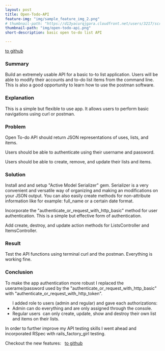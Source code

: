 ```yaml
---
layout: post
title: Open-Todo-API
feature-img: "img/sample_feature_img_2.png"
# thumbnail-path: "https://d13yacurqjgara.cloudfront.net/users/3217/screenshots/1686132/webflow_landingpage_1x.jpg"
thumbnail-path: "img/open-todo-api.png"
short-description: basic open to-do list API

---
```


<a class="button" href="https://github.com/jvg0119/open-todo-api" target="_blank_">
  to github
</a>

<h3>Summary</h3>
<p>Build an extremely usable API for a basic to-to list application. Users will be able to modify their accounts and to-do list items from the command line. This is also a good opportunity to learn how to use the postman software.</p>

<h3>Explanation</h3>
<p>This is a simple but flexible to use app. It allows users to perform basic navigations using curl or postman. </p>

<h3>Problem</h3>
<p>Open To-do API should return JSON representations of uses, lists, and items.</p>
<p>Users should be able to authenticate using their username and password.</p>
<p>Users should be able to create, remove, and update their lists and items.</p>

<h3>Solution</h3>
<p>Install and and setup "Active Model Serializer" gem. Serializer is a very convenient and versatile way of organizing and making an modifications on your JSON output. You can also easily create methods for non-attribute information like for example: full_name or a certain date format.</p>
<p>Incorporate the "authenticate_or_request_with_http_basic" method for user authentication. This is a simple but effective form of authentication.</p>
<p>Add create, destroy, and update action methods for ListsController and ItemsController.</p>

<h3>Result</h3>
<p>Test the API functions using terminal curl and the postman. Everything is working fine.</p>

<h3>Conclusion</h3>
<p>To make the app authentication more robust I replaced the userame/password used by the "authenticate_or_request_with_http_basic" with "authenticate_or_request_with_http_token". </p>

<ul>
  I added role to users (admin and regular) and gave each authorizations:
  <li>Admin can do everything and are only assigned through the console.</li>
  <li>Regular users  can only create, update, show and destroy their own list  and items on their lists.</li>
</ul>

<p>In order to further improve my API testing skills I went ahead and incorporated RSpec with rails_factory_girl testing.
</p>

<p>Checkout the new features: &nbsp;
  <a class="button" href="https://github.com/jvg0119/open-todo-api/tree/7_ec_auth" target="_blank_">
    to github
  </a>
</p>
